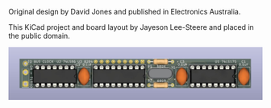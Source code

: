 Original design by David Jones and published in Electronics Australia. 

This KiCad project and board layout by Jayeson Lee-Steere and placed in the public domain.

![Image of board render](BoardRender.jpg "Board Render")
